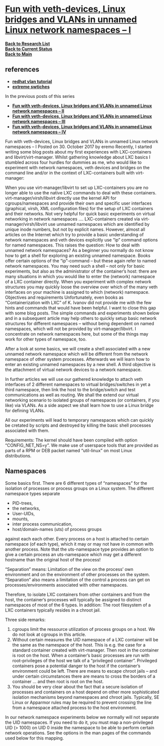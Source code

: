 # **[Fun with veth-devices, Linux bridges and VLANs in unnamed Linux network namespaces – I](https://linux-blog.anracom.com/2017/10/30/fun-with-veth-devices-linux-bridges-and-vlans-in-unnamed-linux-network-namespaces-i/)**
 

**[Back to Research List](../../../../../research_list.md)**\
**[Back to Current Status](../../../../../../development/status/weekly/current_status.md)**\
**[Back to Main](../../../../../../README.md)**

## references

- **[redhat vlan tutorial](https://developers.redhat.com/blog/2018/10/22/introduction-to-linux-interfaces-for-virtual-networking#vlan)**
- **[extreme swtiches](https://emc.extremenetworks.com/content/oneview/docs/network/devices/docs/l_ov_cf_vlan.html#:~:text=Port%20VLAN%20ID's.-,VLAN%20ID%20(VID),(VIDs)%20and%20VLAN%20names.&text=A%20unique%20number%20between%201,reserved%20for%20the%20Default%20VLAN.)**

In the previous posts of this series

- **[Fun with veth-devices, Linux bridges and VLANs in unnamed Linux network namespaces – II](https://linux-blog.anracom.com/2017/11/12/fun-with-veth-devices-linux-bridges-and-vlans-in-unnamed-linux-network-namespaces-ii/)**
- **[Fun with veth-devices, Linux bridges and VLANs in unnamed Linux network namespaces – III](https://linux-blog.anracom.com/2017/11/14/fun-with-veth-devices-linux-bridges-and-vlans-in-unnamed-linux-network-namespaces-iii/)**
- **[Fun with veth-devices, Linux bridges and VLANs in unnamed Linux network namespaces – IV](https://linux-blog.anracom.com/2017/11/20/fun-with-veth-devices-linux-bridges-and-vlans-in-unnamed-linux-network-namespaces-iv/#:~:text=Both%20variants%20can%20also%20be,trunk%20interface%20a%20trunk%20port.)**

Fun with veth-devices, Linux bridges and VLANs in unnamed Linux network namespaces – I
Posted on 30. October 2017 by eremo
Recently, I started writing some blog posts about my first experiences with LXC-containers and libvirt/virt-manager. Whilst gathering knowledge about LXC basics I stumbled across four hurdles for dummies as me, who would like to experiment with network namespaces, veth devices and bridges on the command line and/or in the context of LXC-containers built with virt-manager:

When you use virt-manager/libvirt to set up LXC-containers you are no longer able to use the native LXC commands to deal with these containers. virt-manager/virsh/libvirt directly use the kernel API for cgroups/namespaces and provide their own and specific user interfaces (graphical, virsh, XML configuration files) for the setup of LXC containers and their networks. Not very helpful for quick basic experiments on virtual networking in network namespaces ….
LXC-containers created via virt-manager/virsh/libvirt use unnamed namespaces which are identified by unique inode numbers, but not by explicit names. However, almost all articles on the Internet which try to provide a basic understanding of network namespaces and veth devices explicitly use “ip” command options for named namespaces. This raises the question: How to deal with unnamed network namespaces?
As a beginner you normally do not know how to get a shell for exploring an existing unnamed namespace. Books offer certain options of the “ip”-command – but these again refer to named network namespaces. You may need such a shell – not only for basic experiments, but also as the administrator of the container’s host: there are many situations in which you would like to enter the (network) namespace of a LXC container directly.
When you experiment with complex network structures you may quickly loose the overview over which of the many veth interfaces on your machine is assigned to which (network) namespace.
Objectives and requirements
Unfortunately, even books as “Containerization with LXC” of K. Ivanov did not provide me with the few hints and commands that would have been helpful. I want to close this gap with some blog posts. The simple commands and experiments shown below and in a subsequent article may help others to quickly setup basic network structures for different namespaces – without being dependent on named namespaces, which will not be provided by virt-manager/libvirt. I concentrate on network namespaces here, but some of the things may work for other types of namespace, too.

After a look at some basics, we will create a shell associated with a new unnamed network namespace which will be different from the network namespace of other system processes. Afterwards we will learn how to enter an existing unnamed namespaces by a new shell. A third objective is the attachment of virtual network devices to a network namespace.

In further articles we will use our gathered knowledge to attach veth interfaces of 2 different namespaces to virtual bridges/switches in yet a third namespace, then link the host to the bridge/switch and test communications as well as routing. We shall the extend our virtual networking scenario to isolated groups of namespaces (or containers, if you like) via VLANs. As a side aspect we shall learn how to use a Linux bridge for defining VLANs.

All our experiments will lead to temporary namespaces which can quickly be cretated by scripts and destroyed by killing the basic shell processes associated with them.

Requirements: The kernel should have been compiled with option “CONFIG_NET_NS=y”. We make use of userspace tools that are provided as parts of a RPM or DEB packet named “util-linux” on most Linux distributions.

## Namespaces

Some basics first. There are 6 different types of “namespaces” for the isolation of processes or process groups on a Linux system. The different namespace types separate

- PID-trees,
- the networks,
- User-UIDs,
- mounts,
- inter process communication,
- host/domain-names (uts) of process groups

against each each other. Every process on a host is attached to certain namespace (of each type), which it may or may not have in common with another process. Note that the uts-namespace type provides an option to give a certain process an uts-namespace which may get a different hostname than the original host of the process!

“Separation” means: Limitation of the view on the process’ own environment and on the environment of other processes on the system. “Separation” also means a limitation of the control a process can get on processes/environments associated with other namespaces.

Therefore, to isolate LXC containers from other containers and from the host, the container’s processes will typically be assigned to distinct namespaces of most of the 6 types. In addition: The root filesystem of a LXC containers typically resides in a chroot jail.

Three side remarks:

1. cgroups limit the ressource utilization of process groups on a host. We do not look at cgroups in this article.
2. Without certain measures the UID namespace of a LXC container will be the same as the namespace of the host. This is e.g. the case for a standard container created with virt-manager. Then root in the container is root on the host. When a container’s basic processes are run with root-privileges of the host we talk of a “privileged container”. Privileged containers pose a potential danger to the host if the container’s environment could be left. There are means to escape chroot jails – and under certain circumstances there are means to cross the borders of a container … and then root is root on the host.
3. You should be very clear about the fact that a secure isolation of processes and containers on a host depend on other more sophisticated isolation mechanisms beyond namespaces and chroot jails. Typically, SE Linux or Apparmor rules may be required to prevent crossing the line from a namespace attached process to the host environment.

In our network namespace experiments below we normally will not separate the UID namespaces. If you need to do it, you must map a non-privileged UID (> 1000) on UID 0 inside the namespace to be able to perform certain network operations. See the options in the man pages of the commands used below for this mapping.


